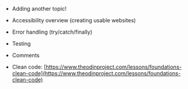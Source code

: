 - Adding another topic!

-   Accessibility overview (creating usable websites)
    

-   Error handling (try/catch/finally)
    

-   Testing
    
-   Comments 
    
- Clean code: [https://www.theodinproject.com/lessons/foundations-clean-code](https://www.theodinproject.com/lessons/foundations-clean-code)
